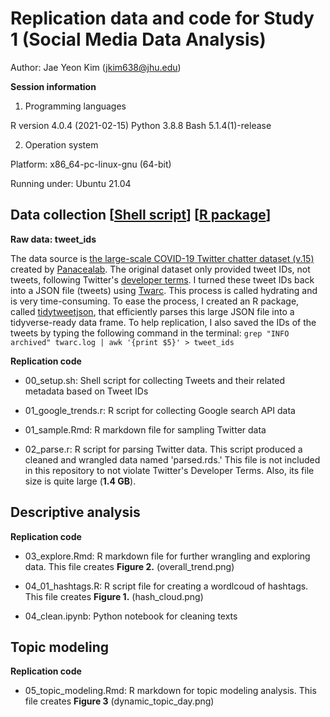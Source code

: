 
# Replication data and code for Study 1 (Social Media Data Analysis)

Author: Jae Yeon Kim (jkim638@jhu.edu)

**Session information**

1. Programming languages

R version 4.0.4 (2021-02-15)
Python 3.8.8
Bash 5.1.4(1)-release

2. Operation system

Platform: x86_64-pc-linux-gnu (64-bit)

Running under: Ubuntu 21.04

## Data collection [[Shell script](https://github.com/jaeyk/covid19antiasian/blob/master/code/00_setup.sh)] [[R package](https://github.com/jaeyk/tidytweetjson)]

**Raw data: tweet_ids**

The data source is [the large-scale COVID-19 Twitter chatter dataset (v.15)](https://zenodo.org/record/3902855#.XvZFBXVKhEZ) created by [Panacealab](http://www.panacealab.org/). The original dataset only provided tweet IDs, not tweets, following Twitter's [developer terms](https://developer.twitter.com/en/developer-terms/more-on-restricted-use-cases). I turned these tweet IDs back into a JSON file (tweets) using [Twarc](https://github.com/DocNow/twarc). This process is called hydrating and is very time-consuming. To ease the process, I created an R package, called [tidytweetjson](https://github.com/jaeyk/tidytweetjson), that efficiently parses this large JSON file into a tidyverse-ready data frame. To help replication, I also saved the IDs of the tweets by typing the following command in the terminal: `grep "INFO archived" twarc.log | awk '{print $5}' > tweet_ids`

**Replication code**

* 00_setup.sh: Shell script for collecting Tweets and their related metadata based on Tweet IDs

* 01_google_trends.r: R script for collecting Google search API data

* 01_sample.Rmd: R markdown file for sampling Twitter data

* 02_parse.r: R script for parsing Twitter data. This script produced a cleaned and wrangled data named 'parsed.rds.' This file is not included in this repository to not violate Twitter's Developer Terms. Also, its file size is quite large (**1.4 GB**).

## Descriptive analysis

**Replication code**

* 03_explore.Rmd: R markdown file for further wrangling and exploring data. This file creates **Figure 2.** (overall_trend.png)

* 04_01_hashtags.R: R script file for creating a wordlcoud of hashtags. This file creates **Figure 1.** (hash_cloud.png)

* 04_clean.ipynb: Python notebook for cleaning texts

## Topic modeling

**Replication code**

* 05_topic_modeling.Rmd: R markdown for topic modeling analysis. This file creates **Figure 3** (dynamic_topic_day.png)
